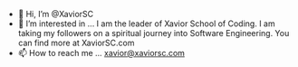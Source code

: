 - 👋 Hi, I’m @XaviorSC
- 👀 I’m interested in ...
I am the leader of Xavior School of Coding. I am taking my followers on a spiritual journey into Software Engineering. You can find more at XaviorSC.com
- 📫 How to reach me ...
xavior@xaviorsc.com
<!---
XaviorSC/XaviorSC is a ✨ special ✨ repository because its `README.md` (this file) appears on your GitHub profile.
You can click the Preview link to take a look at your changes.
--->
